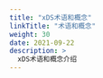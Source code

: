```yaml
---
title: "xDS术语和概念"
linkTitle: "术语和概念"
weight: 30
date: 2021-09-22
description: >
  xDS术语和概念介绍
---
```


